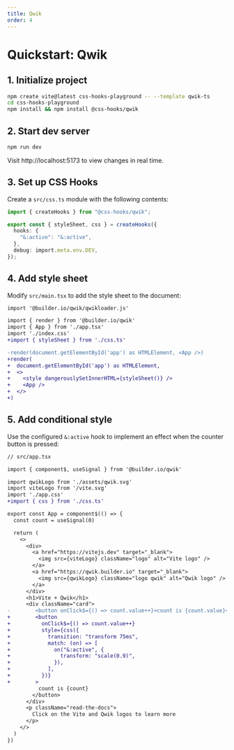 ```yaml
---
title: Qwik
order: 4
---
```


# Quickstart: Qwik

## 1. Initialize project

```bash
npm create vite@latest css-hooks-playground -- --template qwik-ts
cd css-hooks-playground
npm install && npm install @css-hooks/qwik
```

## 2. Start dev server

```bash
npm run dev
```

Visit http://localhost:5173 to view changes in real time.

## 3. Set up CSS Hooks

Create a `src/css.ts` module with the following contents:

```typescript
import { createHooks } from "@css-hooks/qwik";

export const { styleSheet, css } = createHooks({
  hooks: {
    "&:active": "&:active",
  },
  debug: import.meta.env.DEV,
});
```

## 4. Add style sheet

Modify `src/main.tsx` to add the style sheet to the document:

<!-- prettier-ignore-start -->

```diff
import '@builder.io/qwik/qwikloader.js'

import { render } from '@builder.io/qwik'
import { App } from './app.tsx'
import './index.css'
+import { styleSheet } from './css.ts'

-render(document.getElementById('app') as HTMLElement, <App />)
+render(
+  document.getElementById('app') as HTMLElement,
+  <>
+    <style dangerouslySetInnerHTML={styleSheet()} />
+    <App />
+  </>
+)
```

<!-- prettier-ignore-end -->

## 5. Add conditional style

Use the configured `&:active` hook to implement an effect when the counter
button is pressed:

<!-- prettier-ignore-start -->

```diff
// src/app.tsx

import { component$, useSignal } from '@builder.io/qwik'

import qwikLogo from './assets/qwik.svg'
import viteLogo from '/vite.svg'
import './app.css'
+import { css } from './css.ts'

export const App = component$(() => {
  const count = useSignal(0)

  return (
    <>
      <div>
        <a href="https://vitejs.dev" target="_blank">
          <img src={viteLogo} className="logo" alt="Vite logo" />
        </a>
        <a href="https://qwik.builder.io" target="_blank">
          <img src={qwikLogo} className="logo qwik" alt="Qwik logo" />
        </a>
      </div>
      <h1>Vite + Qwik</h1>
      <div className="card">
-        <button onClick$={() => count.value++}>count is {count.value}</button>
+        <button
+          onClick$={() => count.value++}
+          style={css({
+            transition: "transform 75ms",
+            match: (on) => [
+              on("&:active", {
+                transform: "scale(0.9)",
+              }),
+            ],
+          })}
+        >
          count is {count}
        </button>
      </div>
      <p className="read-the-docs">
        Click on the Vite and Qwik logos to learn more
      </p>
    </>
  )
})
```

<!-- prettier-ignore-end -->
